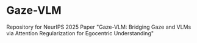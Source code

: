 # Gaze-VLM
Repository for NeurIPS 2025 Paper "Gaze-VLM: Bridging Gaze and VLMs via Attention Regularization for Egocentric Understanding"
